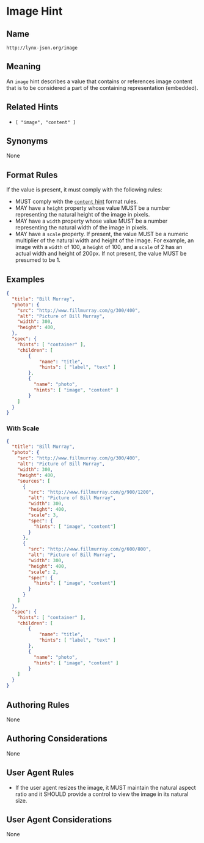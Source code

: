 # Image Hint

## Name

`http://lynx-json.org/image`

## Meaning

An `image` hint describes a value that contains or references image content that is to be considered a part of the containing representation (embedded).

## Related Hints

- `[ "image", "content" ]`

## Synonyms

None

## Format Rules

If the value is present, it must comply with the following rules:

- MUST comply with the [`content` hint](./content.md) format rules.
- MAY have a `height` property whose value MUST be a number representing the natural height of the image in pixels.
- MAY have a `width` property whose value MUST be a number representing the natural width of the image in pixels.
- MAY have a `scale` property. If present, the value MUST be a numeric multiplier of the natural width and height of the image. For example, an image with a `width` of 100, a `height` of 100, and a `scale` of 2 has
an actual width and height of 200px. If not present, the value MUST be presumed to be 1.

## Examples

```json
{
  "title": "Bill Murray",
  "photo": {
    "src": "http://www.fillmurray.com/g/300/400",
    "alt": "Picture of Bill Murray",
    "width": 300,
    "height": 400,
  },
  "spec": {
    "hints": [ "container" ],
    "children": [
        {
            "name": "title",
            "hints": [ "label", "text" ]
        },
        {
          "name": "photo",
          "hints": [ "image", "content" ]
        }
    ]
  }
}
```

### With Scale

```json
{
  "title": "Bill Murray",
  "photo": {
    "src": "http://www.fillmurray.com/g/300/400",
    "alt": "Picture of Bill Murray",
    "width": 300,
    "height": 400,
    "sources": [
      {
        "src": "http://www.fillmurray.com/g/900/1200",
        "alt": "Picture of Bill Murray",
        "width": 300,
        "height": 400,
        "scale": 3,
        "spec": {
          "hints": [ "image", "content"]
        }
      },
      {
        "src": "http://www.fillmurray.com/g/600/800",
        "alt": "Picture of Bill Murray",
        "width": 300,
        "height": 400,
        "scale": 2,
        "spec": {
          "hints": [ "image", "content"]
        }
      }
    ]
  },
  "spec": {
    "hints": [ "container" ],
    "children": [
        {
            "name": "title",
            "hints": [ "label", "text" ]
        },
        {
          "name": "photo",
          "hints": [ "image", "content" ]
        }
    ]
  }
}
```

## Authoring Rules

None

## Authoring Considerations

None

## User Agent Rules

- If the user agent resizes the image, it MUST maintain the natural aspect ratio and it SHOULD provide a control to view the image in its natural size.

## User Agent Considerations

None
